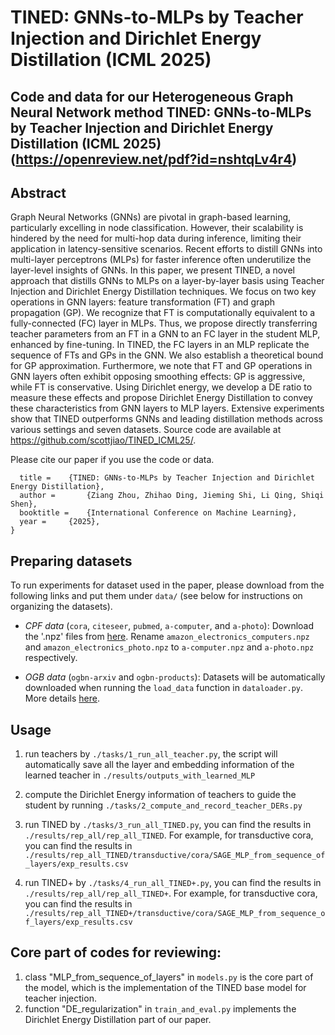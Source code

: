 
# TINED: GNNs-to-MLPs by Teacher Injection and Dirichlet Energy Distillation (ICML 2025)

## Code and data for our Heterogeneous Graph Neural Network method TINED: GNNs-to-MLPs by Teacher Injection and Dirichlet Energy Distillation (ICML 2025) (https://openreview.net/pdf?id=nshtqLv4r4)

## Abstract
Graph Neural Networks (GNNs) are pivotal in graph-based learning, particularly excelling in node classification. However, their scalability is hindered by the need for multi-hop data during inference, limiting their application in latency-sensitive scenarios. Recent efforts to distill GNNs into multi-layer perceptrons (MLPs) for faster inference often underutilize the layer-level insights of GNNs. In this paper, we present TINED, a novel approach that distills GNNs to MLPs on a layer-by-layer basis using Teacher Injection and Dirichlet Energy Distillation techniques. We focus on two key operations in GNN layers: feature transformation (FT) and graph propagation (GP). We recognize that FT is computationally equivalent to a fully-connected (FC) layer in MLPs. Thus, we propose directly transferring teacher parameters from an FT in a GNN to an FC layer in the student MLP, enhanced by fine-tuning. In TINED, the FC layers in an MLP replicate the sequence of FTs and GPs in the GNN. We also establish a theoretical bound for GP approximation. Furthermore, we note that FT and GP operations in GNN layers often exhibit opposing smoothing effects: GP is aggressive, while FT is conservative. Using Dirichlet energy, we develop a DE ratio to measure these effects and propose Dirichlet Energy Distillation to convey these characteristics from GNN layers to MLP layers. Extensive experiments show that TINED outperforms GNNs and leading distillation methods across various settings and seven datasets. Source code are available at https://github.com/scottjiao/TINED_ICML25/.

Please cite our paper if you use the code or data.

```@InProceedings{icml-zhou25,
  title = 	 {TINED: GNNs-to-MLPs by Teacher Injection and Dirichlet Energy Distillation},
  author =       {Ziang Zhou, Zhihao Ding, Jieming Shi, Li Qing, Shiqi Shen},
  booktitle = 	 {International Conference on Machine Learning},
  year = 	 {2025},
}
```


## Preparing datasets
To run experiments for dataset used in the paper, please download from the following links and put them under `data/` (see below for instructions on organizing the datasets).

- *CPF data* (`cora`, `citeseer`, `pubmed`, `a-computer`, and `a-photo`): Download the '.npz' files from [here](https://github.com/BUPT-GAMMA/CPF/tree/master/data/npz). Rename `amazon_electronics_computers.npz` and `amazon_electronics_photo.npz` to `a-computer.npz` and `a-photo.npz` respectively.

- *OGB data* (`ogbn-arxiv` and `ogbn-products`): Datasets will be automatically downloaded when running the `load_data` function in `dataloader.py`. More details [here](https://ogb.stanford.edu/).


## Usage



1. run teachers by `./tasks/1_run_all_teacher.py`, the script will automatically save all the layer and embedding information of the learned teacher in `./results/outputs_with_learned_MLP`

2. compute the Dirichlet Energy information of teachers to guide the student by running `./tasks/2_compute_and_record_teacher_DERs.py`

3. run TINED by `./tasks/3_run_all_TINED.py`, you can find the results in `./results/rep_all/rep_all_TINED`. For example, for transductive cora, you can find the results in `./results/rep_all_TINED/transductive/cora/SAGE_MLP_from_sequence_of_layers/exp_results.csv`

3. run TINED+ by `./tasks/4_run_all_TINED+.py`, you can find the results in `./results/rep_all/rep_all_TINED+`. For example, for transductive cora, you can find the results in `./results/rep_all_TINED+/transductive/cora/SAGE_MLP_from_sequence_of_layers/exp_results.csv`

## Core part of codes for reviewing:

1. class "MLP_from_sequence_of_layers" in `models.py` is the core part of the model, which is the implementation of the TINED base model for teacher injection.
2. function "DE_regularization" in `train_and_eval.py` implements the Dirichlet Energy Distillation part of our paper.
